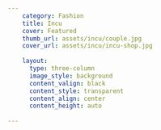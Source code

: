 ```yaml
---
    category: Fashion
    title: Incu
    cover: Featured
    thumb_url: assets/incu/couple.jpg
    cover_url: assets/incu/incu-shop.jpg
    
    layout:
      type: three-column
      image_style: background 
      content_valign: black
      content_style: transparent
      content_align: center
      content_height: auto
        
---
```

